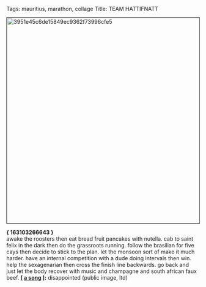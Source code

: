 Tags: mauritius, marathon, collage
Title: TEAM HATTIFNATT
  
<img src="https://objects.hbvu.su/blotpix/2017/07/16.jpeg" width=540 height=540 alt="3951e45c6de15849ec9362f73996cfe5" border=1></p>
**{ 163103266643 }**  
awake the roosters then eat bread fruit pancakes with nutella. cab to saint felix in the dark then do the grassroots running. follow the brasilian for five cays then decide to stick to the plan. let the monsoon sort of make it much harder. have an internal competition with a dude doing intervals then win. help the sexagenarian then cross the finish line backwards. go back and just let the body recover with music and champagne and south african faux beef.
**[ [a song](https://open.spotify.com/track/5yU5P5VU4OwS04dhKSDoCz) ]:** disappointed (public image, ltd)